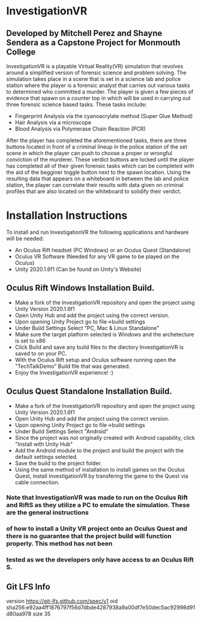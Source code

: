 # InvestigationVR

## Developed by Mitchell Perez and Shayne Sendera as a Capstone Project for Monmouth College

InvestigationVR is a playable Virtual Reality(VR) simulation that revolves around a simplified version of forensic science and problem solving.
The simulation takes place in a scene that is set in a science lab and police station where the player is a forensic analyst that carries out
various tasks to determined who committed a murder. The player is given a few pieces of evidence that spawn on a counter top in which will be
used in carrying out three forensic science based tasks.
These tasks include:
  - Fingerprint Analysis via the cyanoacrylate method (Super Glue Method)
  - Hair Analysis via a microscope
  - Blood Analysis via Polymerase Chain Reaction (PCR)

After the player has completed the aforementioned tasks, there are three buttons located in front of a criminal lineup in the police station
of the set scene in which the player can push to choose a proper or wrongful conviction of the murderer. These verdict buttons are locked
until the player has completed all of their given forensic tasks which can be completed with the aid of the begginer toggle button next to
the spawn location. Using the resulting data that appears on a whiteboard in between the lab and police station, the player can correlate
their results with data given on criminal profiles that are also located on the whiteboard to solidify their verdict.

# Installation Instructions

To install and run InvestigationVR the following applications and hardware will be needed:
  - An Oculus Rift headset (PC Windows) or an Oculus Quest (Standalone)
  - Oculus VR Software (Needed for any VR game to be played on the Oculus)
  - Unity 2020.1.6f1 (Can be found on Unity's Website)

 ## Oculus Rift Windows Installation Build.
  - Make a fork of the InvestigationVR repository and open the project using Unity Version 2020.1.6f1
  - Open Unity Hub and add the project using the correct version.
  - Upon opening Unity Project go to file->build settings
  - Under Build Settings Select "PC, Mac & Linux Standalone"
  - Make sure the target platform selected is Windows and the archetecture is set to x86
  - Click Build and save any build files to the diectory InvestigationVR is saved to on your PC.
  - With the Oculus Rift setup and Oculus software running open the "TechTalkDemo" Build file that was generated.
  - Enjoy the InvestigationVR experience! :)


## Oculus Quest Standalone Installation Build.
  - Make a fork of the InvestigationVR repository and open the project using Unity Version 2020.1.6f1
  - Open Unity Hub and add the project using the correct version.
  - Upon opening Unity Project go to file->build settings
  - Under Build Settings Select "Android"
  - Since the project was not originally created with Android capability, click "Install with Unity Hub"
  - Add the Android module to the project and build the project with the default settings selected.
  - Save the build to the project folder.
  - Using the same method of installation to install games on the Oculus Quest, install InvestigationVR by transfering the game to the Quest via cable connection.

  ### Note that InvestigationVR was made to run on the Oculus Rift and RiftS as they utilize a PC to emulate the simulation. These are the general instructions
  ### of how to install a Unity VR project onto an Oculus Quest and there is no guarantee that the project build will function properly. This method has not been
  ### tested as we the developers only have access to an Oculus Rift S.


## Git LFS Info

version https://git-lfs.github.com/spec/v1
oid sha256:e92aa4ff1876797f56d7dbde4287938a9a00df7e50dec5ac92998d91d80aa978
size 35

